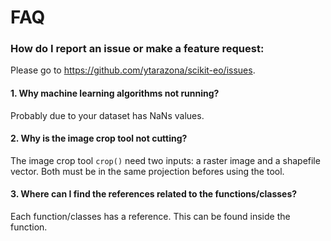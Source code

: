 # FAQ

### How do I report an issue or make a feature request: 

Please go to <https://github.com/ytarazona/scikit-eo/issues>.

#### 1. Why machine learning algorithms not running?

Probably due to your dataset has NaNs values.

#### 2. Why is the image crop tool not cutting?

The image crop tool ```crop()``` need two inputs: a raster image and a shapefile vector. Both must be in the same projection befores using the tool.

#### 3. Where can I find the references related to the functions/classes?

Each function/classes has a reference. This can be found inside the function.
